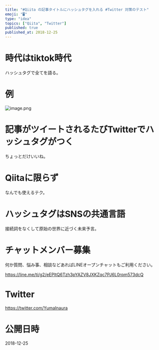 ```yaml
---
title: "#Qiita の記事タイトルにハッシュタグを入れる #Twitter 対策のテスト"
emoji: "🖥"
type: "idea"
topics: ["Qiita", "Twitter"]
published: true
published_at: 2018-12-25
---
```


# 時代はtiktok時代

ハッシュタグで全てを語る。

# 例

![image.png](https://qiita-image-store.s3.amazonaws.com/0/89618/78a7e07b-3f62-00fe-9e43-b2f34349e128.png)

# 記事がツイートされるたびTwitterでハッシュタグがつく

ちょっとだけいいね。

# Qiitaに限らず

なんでも使えるテク。

# ハッシュタグはSNSの共通言語

接続詞をなくして原始の世界に近づく未来予言。









<!-- Update From Qiita API -->

# チャットメンバー募集


何か質問、悩み事、相談などあればLINEオープンチャットもご利用ください。

https://line.me/ti/g2/eEPltQ6Tzh3pYAZV8JXKZqc7PJ6L0rpm573dcQ





# Twitter


https://twitter.com/YumaInaura


<!-- Update From Qiita API -->



# 公開日時

2018-12-25
